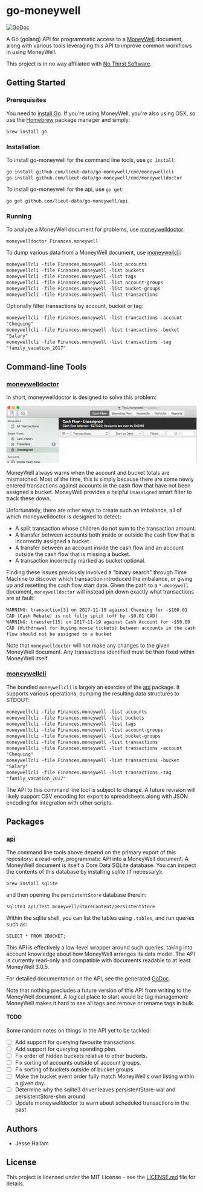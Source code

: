 # go-moneywell
[![GoDoc](https://godoc.org/github.com/lieut-data/go-moneywell/api?status.svg)](http://godoc.org/github.com/lieut-data/go-moneywell/api)

A Go (golang) API for programmatic access to a [MoneyWell](https://moneywellapp.com/) document, 
along with various tools leveraging this API to improve common workflows in using MoneyWell.

This project is in no way affiliated with [No Thirst Software](http://nothirst.com/company/).

## Getting Started

### Prerequisites

You need to [install Go](https://golang.org/doc/install). If you're using MoneyWell, you're 
also using OSX, so use the [Homebrew](https://brew.sh/) package manager and simply:

    brew install go

### Installation

To install go-moneywell for the command line tools, use `go install`:

    go install github.com/lieut-data/go-moneywell/cmd/moneywellcli
    go install github.com/lieut-data/go-moneywell/cmd/moneywelldoctor

To install go-moneywell for the api, use `go get`:

    go get github.com/lieut-data/go-moneywell/api

### Running

To analyze a MoneyWell document for problems, use [moneywelldoctor](#moneywelldoctor):

    moneywelldoctor Finances.moneywell

To dump various data from a MoneyWell document, use [moneywellcli](#moneywellcli):

    moneywellcli -file Finances.moneywell -list accounts
    moneywellcli -file Finances.moneywell -list buckets
    moneywellcli -file Finances.moneywell -list tags
    moneywellcli -file Finances.moneywell -list account-groups
    moneywellcli -file Finances.moneywell -list bucket-groups
    moneywellcli -file Finances.moneywell -list transactions

Optionally filter transactions by account, bucket or tag:

    moneywellcli -file Finances.moneywell -list transactions -account "Chequing"
    moneywellcli -file Finances.moneywell -list transactions -bucket "Salary"
    moneywellcli -file Finances.moneywell -list transactions -tag "family_vacation_2017"

## Command-line Tools

### [moneywelldoctor](cmd/moneywelldoctor)

In short, moneywelldoctor is designed to solve this problem:

![Account/bucket imbalance, but no unassigned transactions.](internal/doctor/why-moneywelldoctor.png?raw=true)

MoneyWell always warns when the account and bucket totals are mismatched. Most of the time, this
is simply because there are some newly entered transactions against accounts in the cash flow that
have not been assigned a bucket. MoneyWell provides a helpful `Unassigned` smart filter to track
these down. 

Unfortunately, there are other ways to create such an imbalance, all of which moneywelldoctor
is designed to detect:
* A split transaction whose children do not sum to the transaction amount.
* A transfer between accounts both inside or outside the cash flow that is incorrectly assigned a 
bucket.
* A transfer between an account inside the cash flow and an account outside the cash flow that
is missing a bucket.
* A transaction incorrectly marked as bucket optional.

Finding these issues previously involved a "binary search" through Time Machine to discover which
transaction introduced the imbalance, or giving up and resetting the cash flow start date. Given
the path to a `*.moneywell` document, `moneywelldoctor` will instead pin down exactly what
transactions are at fault:

    WARNING: transaction[3] on 2017-11-19 against Chequing for -$100.01 CAD (Cash Rebate) is not fully split (off by -$0.01 CAD)
    WARNING: transfer[15] on 2017-11-19 against Cash Account for -$50.00 CAD (Withdrawal for buying movie tickets) between accounts in the cash flow should not be assigned to a bucket

Note that `moneywelldoctor` will not make any changes to the given MoneyWell document. Any
transactions identified must be then fixed within MoneyWell itself.

### [moneywellcli](cmd/moneywellcli)

The bundled `moneywellcli` is largely an exercise of the [api](api)
package. It supports various operations, dumping the resulting data structures to STDOUT:

    moneywellcli -file Finances.moneywell -list accounts
    moneywellcli -file Finances.moneywell -list buckets
    moneywellcli -file Finances.moneywell -list tags
    moneywellcli -file Finances.moneywell -list account-groups
    moneywellcli -file Finances.moneywell -list bucket-groups
    moneywellcli -file Finances.moneywell -list transactions
    moneywellcli -file Finances.moneywell -list transactions -account "Chequing"
    moneywellcli -file Finances.moneywell -list transactions -bucket "Salary"
    moneywellcli -file Finances.moneywell -list transactions -tag "family_vacation_2017"

The API to this command line tool is subject to change. A future revision will likely support CSV 
encoding for export to spreadsheets along with JSON encoding for integration with other scripts.

## Packages

### [api](api)

The command line tools above depend on the primary export of this repository: a read-only,
programmatic API into a MoneyWell document. A MoneyWell document is itself a Core Data
SQLite database. You can inspect the contents of this database by installing sqlite (if necessary):

    brew install sqlite

and then opening the `persistentStore` database therein:

    sqlite3 api/Test.moneywell/StoreContent/persistentStore

Within the sqlite shell, you can list the tables using `.tables`, and run queries such as:

    SELECT * FROM ZBUCKET;

This API is effectively a low-level wrapper around such queries, taking into account knowledge
about how MoneyWell arranges its data model. The API is currently read-only and compatible with
documents readable to at least MoneyWell 3.0.5. 

For detailed documentation on the API, see the generated [GoDoc](https://godoc.org/github.com/lieut-data/go-moneywell/api).

Note that nothing precludes a future version of this API from writing to the MoneyWell document.
A logical place to start would be tag management: MoneyWell makes it hard to see all tags and
remove or rename tags in bulk.

#### TODO

Some random notes on things in the API yet to be tackled:
- [ ] Add support for querying favourite transactions.
- [ ] Add support for querying spending plan.
- [ ] Fix order of hidden buckets relative to other buckets.
- [ ] Fix sorting of accounts outside of account groups.
- [ ] Fix sorting of buckets outside of bucket groups.
- [ ] Make the bucket event order fully match MoneyWell's own listing within a given day.
- [ ] Determine why the sqlite3 driver leaves persistentStore-wal and persistentStore-shm around.
- [ ] Update moneywelldoctor to warn about scheduled transactions in the past

## Authors

* Jesse Hallam

## License

This project is licensed under the MIT License - see the [LICENSE.md](LICENSE.md) file for details.
